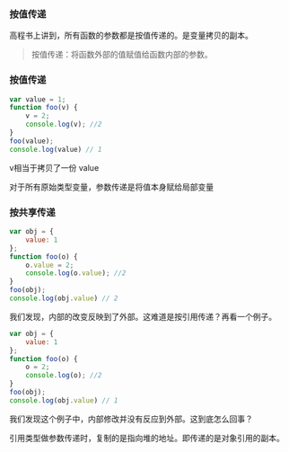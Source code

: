 ### 按值传递
高程书上讲到，所有函数的参数都是按值传递的。是变量拷贝的副本。
> 按值传递：将函数外部的值赋值给函数内部的参数。
### 按值传递
```js
var value = 1;
function foo(v) {
    v = 2;
    console.log(v); //2
}
foo(value);
console.log(value) // 1
```
v相当于拷贝了一份 value

对于所有原始类型变量，参数传递是将值本身赋给局部变量
### 按共享传递
```js
var obj = {
    value: 1
};
function foo(o) {
    o.value = 2;
    console.log(o.value); //2
}
foo(obj);
console.log(obj.value) // 2
```
我们发现，内部的改变反映到了外部。这难道是按引用传递？再看一个例子。
```js
var obj = {
    value: 1
};
function foo(o) {
    o = 2;
    console.log(o); //2
}
foo(obj);
console.log(obj.value) // 1
```
我们发现这个例子中，内部修改并没有反应到外部。这到底怎么回事？

引用类型做参数传递时，复制的是指向堆的地址。即传递的是对象引用的副本。